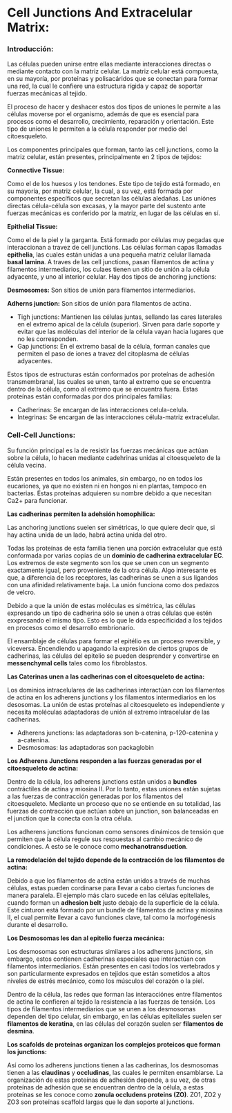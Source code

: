 # Cell Junctions And Extracelular Matrix:

### **Introducción:**

Las células pueden unirse entre ellas mediante interacciones directas o mediante contacto con la matriz celular. La matriz celular está compuesta, en su mayoría, por proteínas y polisacáridos que se conectan para formar una red, la cual le confiere una estructura rígida y capaz de soportar fuerzas mecánicas al tejido.

El proceso de hacer y deshacer estos dos tipos de uniones le permite a las células moverse por el organismo, además de que es esencial para procesos como el desarrollo, crecimiento, reparación y orientación. Este tipo de uniones le permiten a la célula responder por medio del citoesqueleto. 

Los componentes principales que forman, tanto las cell junctions, como la matriz celular, están presentes, principalmente en 2 tipos de tejidos:

**Connective Tissue:**

Como el de los huesos y los tendones. Este tipo de tejido está formado, en su mayoría, por matriz celular, la cual, a su vez, está formada por componentes específicos que secretan las células aledañas. Las uniónes directas célula-célula son excasas, y la mayor parte del sustento ante fuerzas mecánicas es conferido por la matriz, en lugar de las células en sí. 

**Epithelial Tissue:**

Como el de la piel y la garganta. Está formado por células muy pegadas que interaccionan a travez de cell junctions. Las células forman capas llamadas **epithelia**, las cuales están unidas a una pequeña matriz celular llamada **basal lamina**. A traves de las cell junctions, pasan filamentos de actina y filamentos intermediarios, los culaes tienen un sitio de unión a la célula adyacente, y uno al interior celular. Hay dos tipos de anchoring junctions:

**Desmosomes:** Son sitios de unión para filamentos intermediarios. 

**Adherns junction:** Son sitios de unión para filamentos de actina.

- Tigh junctions: Mantienen las células juntas, sellando las cares laterales en el extremo apical de la célula (superior). Sirven para darle soporte y evitar que las moléculas del interior de la célula vayan hacia lugares que no les corresponden.
- Gap junctions: En el extremo basal de la célula, forman canales que permiten el paso de iones a travez del citoplasma de células adyacentes.

Estos tipos de estructuras están conformados por proteínas de adhesión transmembranal, las cuales se unen, tanto al extremo que se encuentra dentro de la célula, como al extremo que se encuentra fuera. Estas proteínas están conformadas por dos principales familias:

- Cadherinas: Se encargan de las interacciones celula-celula.
- Integrinas: Se encargan de las interacciones célula-matriz extracelular.

### Cell-Cell Junctions:

Su función principal es la de resistir las fuerzas mecánicas que actúan sobre la célula, lo hacen mediante cadehrinas unidas al citoesqueleto de la célula vecina. 

Están presentes en todos los animales, sin embargo, no en todos los eucariones, ya que no existen ni en hongos ni en plantas, tampoco en bacterias. Estas proteínas adquieren su nombre debido a que necesitan Ca2+ para funcionar. 

**Las cadherinas permiten la adehsión homophilica:**

Las anchoring junctions suelen ser simétricas, lo que quiere decir que, si hay actina unida de un lado, habrá actina unida del otro. 

Todas las proteínas de esta familia tienen una porción extracelular que está conformada por varias copias de un **dominio de cadherina extracelular EC**. Los extremos de este segmento son los que se unen con un segmento exactamente igual, pero proveniente de la otra célula. Algo interesante es que, a diferencia de los receptores, las cadherinas se unen a sus ligandos con una afinidad relativamente baja. La unión funciona como dos pedazos de velcro.

Debido a que la unión de estas moléculas es simétrica, las células expresando un tipo de cadherina sólo se unen a otras células que estén exxpresando el mismo tipo. Esto es lo que le dda especificidad a los tejidos en procesos como el desarrollo embrionario.

El ensamblaje de células para formar el epitélio es un proceso reversible, y viceversa. Encendiendo u apagando la expresión de ciertos grupos de cadherinas, las células del epitelio se pueden desprender y convertirse en **messenchymal cells** tales como los fibroblastos. 

**Las Caterinas unen a las cadherinas con el citoesqueleto de actina:**

Los dominios intracelulares de las cadherinas interactúan con los filamentos de actina en los adherens junctions y los filamentos intermediarios en los desosomas. La unión de estas proteínas al citoesqueleto es independiente y necesita moléculas adaptadoras de unión al extremo intracelular de las cadherinas. 

- Adherens junctions: las adaptadoras son b-catenina, p-120-catenina y a-catenina.
- Desmosomas: las adaptadoras son packaglobin

**Los Adherens Junctions responden a las fuerzas generadas por el citoesqueleto de actina:**

Dentro de la célula, los adherens junctions están unidos a **bundles** contráctiles de actina y miosina II. Por lo tanto, estas uniones están sujetas a las fuerzas de contracción generadas por los filamentos del citoesqueleto. Mediante un proceso que no se entiende en su totalidad, las fuerzas de contracción que actúan sobre un junction, son balanceadas en el junction que la conecta con la otra célula. 

Los adherens junctions funcionan como sensores dinámicos de tensión que permiten que la célula regule sus respuestas al cambio mecánico de condiciones. A esto se le conoce como **mechanotransduction**. 

**La remodelación del tejido depende de la contracción de los filamentos de actina:**

Debido a que los filamentos de actina están unidos a través de muchas células, estas pueden cordinarse para llevar a cabo ciertas funciones de manera paralela. El ejemplo más claro sucede en las células epiteliales, cuando forman un **adhesion belt** justo debajo de la superficie de la célula. Este cinturon está formado por un bundle de filamentos de actina y miosina II, el cual permite llevar a cavo funciones clave, tal como la morfogénesis durante el desarrollo.

**Los Desmosomas les dan al epitelio fuerza mecánica:**

Los desmosomas son estructuras similares a los adherens junctions, sin embargo, estos contienen cadherinas especiales que interactúan con filamentos intermediarios. Están presentes en casi todos los vertebrados y son particularmente expresados en tejidos que están sometidos a altos niveles de estrés mecánico, como los músculos del corazón o la piel. 

Dentro de la célula, las redes que forman las interacciónes entre filamentos de actina le confieren al tejido la resistencia a las fuerzas de tensión. Los tipos de filamentos intermediarios que se unen a los desmosomas dependen del tipo celular, sin embargo, en las células epiteliales suelen ser **filamentos de keratina**, en las células del corazón suelen ser **filamentos de desmina**. 

**Los scafolds de proteínas organizan los complejos proteicos que forman los junctions:**

Así como los adherens junctions tienen a las cadherinas, los desmosomas tienen a las **claudinas** y **occludinas**, las cuales le permiten ensamblarse. La organización de estas proteínas de adhesión depende, a su vez, de otras proteínas de adhesión que se encuentran dentro de la célula, a estas proteínas se les conoce como **zonula occludens proteins (ZO)**. ZO1, ZO2 y ZO3 son proteínas scaffold largas que le dan soporte al junctions.